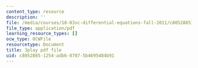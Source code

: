 ```yaml
---
content_type: resource
description: ''
file: /media/courses/18-03sc-differential-equations-fall-2011/c80528851254adb607875b4695484b91_BwIZ0VzKEDg.pdf
file_type: application/pdf
learning_resource_types: []
ocw_type: OCWFile
resourcetype: Document
title: 3play pdf file
uid: c8052885-1254-adb6-0787-5b4695484b91
---
```

